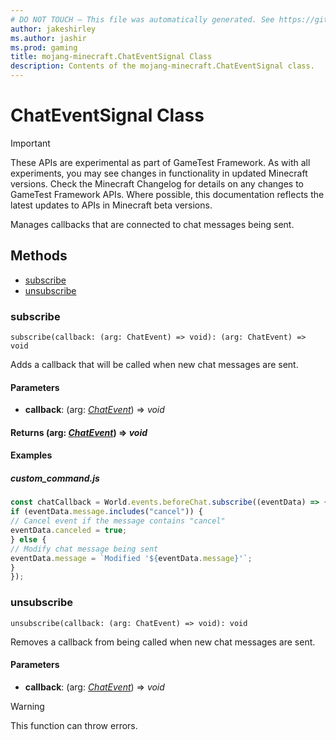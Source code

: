 ```yaml
---
# DO NOT TOUCH — This file was automatically generated. See https://github.com/Mojang/MinecraftScriptingApiDocsGenerator to modify descriptions, examples, etc.
author: jakeshirley
ms.author: jashir
ms.prod: gaming
title: mojang-minecraft.ChatEventSignal Class
description: Contents of the mojang-minecraft.ChatEventSignal class.
---
```

# ChatEventSignal Class
>[!IMPORTANT]
>These APIs are experimental as part of GameTest Framework. As with all experiments, you may see changes in functionality in updated Minecraft versions. Check the Minecraft Changelog for details on any changes to GameTest Framework APIs. Where possible, this documentation reflects the latest updates to APIs in Minecraft beta versions.

Manages callbacks that are connected to chat messages being sent.

## Methods
- [subscribe](#subscribe)
- [unsubscribe](#unsubscribe)
  
### **subscribe**
`
subscribe(callback: (arg: ChatEvent) => void): (arg: ChatEvent) => void
`

Adds a callback that will be called when new chat messages are sent.
#### **Parameters**
- **callback**: (arg: [*ChatEvent*](ChatEvent.md)) => *void*

#### **Returns** (arg: [*ChatEvent*](ChatEvent.md)) => *void*


#### **Examples**
##### *custom_command.js*
```javascript
const chatCallback = World.events.beforeChat.subscribe((eventData) => {
if (eventData.message.includes("cancel")) {
// Cancel event if the message contains "cancel"
eventData.canceled = true;
} else {
// Modify chat message being sent
eventData.message = `Modified '${eventData.message}'`;
}
});
```
### **unsubscribe**
`
unsubscribe(callback: (arg: ChatEvent) => void): void
`

Removes a callback from being called when new chat messages are sent.
#### **Parameters**
- **callback**: (arg: [*ChatEvent*](ChatEvent.md)) => *void*


> [!WARNING]
> This function can throw errors.

